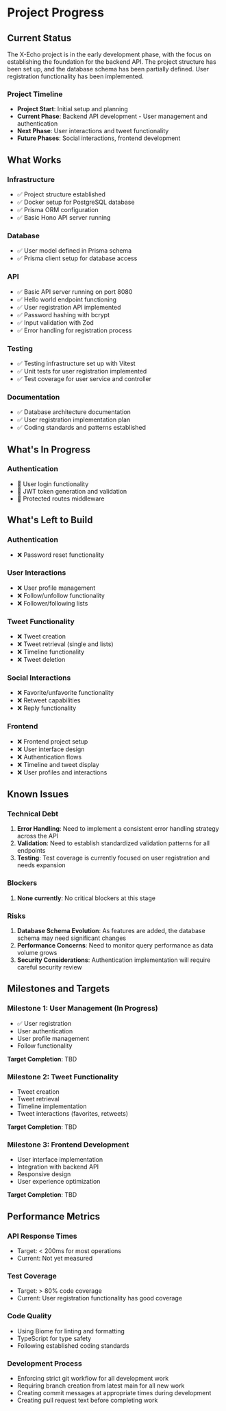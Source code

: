 # Project Progress

## Current Status

The X-Echo project is in the early development phase, with the focus on establishing the foundation for the backend API. The project structure has been set up, and the database schema has been partially defined. User registration functionality has been implemented.

### Project Timeline
- **Project Start**: Initial setup and planning
- **Current Phase**: Backend API development - User management and authentication
- **Next Phase**: User interactions and tweet functionality
- **Future Phases**: Social interactions, frontend development

## What Works

### Infrastructure
- ✅ Project structure established
- ✅ Docker setup for PostgreSQL database
- ✅ Prisma ORM configuration
- ✅ Basic Hono API server running

### Database
- ✅ User model defined in Prisma schema
- ✅ Prisma client setup for database access

### API
- ✅ Basic API server running on port 8080
- ✅ Hello world endpoint functioning
- ✅ User registration API implemented
- ✅ Password hashing with bcrypt
- ✅ Input validation with Zod
- ✅ Error handling for registration process

### Testing
- ✅ Testing infrastructure set up with Vitest
- ✅ Unit tests for user registration implemented
- ✅ Test coverage for user service and controller

### Documentation
- ✅ Database architecture documentation
- ✅ User registration implementation plan
- ✅ Coding standards and patterns established

## What's In Progress

### Authentication
- 🔄 User login functionality
- 🔄 JWT token generation and validation
- 🔄 Protected routes middleware

## What's Left to Build

### Authentication
- ❌ Password reset functionality

### User Interactions
- ❌ User profile management
- ❌ Follow/unfollow functionality
- ❌ Follower/following lists

### Tweet Functionality
- ❌ Tweet creation
- ❌ Tweet retrieval (single and lists)
- ❌ Timeline functionality
- ❌ Tweet deletion

### Social Interactions
- ❌ Favorite/unfavorite functionality
- ❌ Retweet capabilities
- ❌ Reply functionality

### Frontend
- ❌ Frontend project setup
- ❌ User interface design
- ❌ Authentication flows
- ❌ Timeline and tweet display
- ❌ User profiles and interactions

## Known Issues

### Technical Debt
1. **Error Handling**: Need to implement a consistent error handling strategy across the API
2. **Validation**: Need to establish standardized validation patterns for all endpoints
3. **Testing**: Test coverage is currently focused on user registration and needs expansion

### Blockers
1. **None currently**: No critical blockers at this stage

### Risks
1. **Database Schema Evolution**: As features are added, the database schema may need significant changes
2. **Performance Concerns**: Need to monitor query performance as data volume grows
3. **Security Considerations**: Authentication implementation will require careful security review

## Milestones and Targets

### Milestone 1: User Management (In Progress)
- ✅ User registration
- User authentication
- User profile management
- Follow functionality

**Target Completion**: TBD

### Milestone 2: Tweet Functionality
- Tweet creation
- Tweet retrieval
- Timeline implementation
- Tweet interactions (favorites, retweets)

**Target Completion**: TBD

### Milestone 3: Frontend Development
- User interface implementation
- Integration with backend API
- Responsive design
- User experience optimization

**Target Completion**: TBD

## Performance Metrics

### API Response Times
- Target: < 200ms for most operations
- Current: Not yet measured

### Test Coverage
- Target: > 80% code coverage
- Current: User registration functionality has good coverage

### Code Quality
- Using Biome for linting and formatting
- TypeScript for type safety
- Following established coding standards

### Development Process
- Enforcing strict git workflow for all development work
- Requiring branch creation from latest main for all new work
- Creating commit messages at appropriate times during development
- Creating pull request text before completing work
